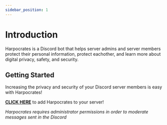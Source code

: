 ```yaml
---
sidebar_position: 1
---
```


# Introduction

Harpocrates is a Discord bot that helps server admins and server members protect their personal information, protect eachother, and learn more about digital privacy, safety, and security.

## Getting Started

Increasing the privacy and security of your Discord server members is easy with Harpocrates!

**[CLICK HERE](https://discord.com/api/oauth2/authorize?client_id=934589572011134987&permissions=8&scope=bot)** to add Harpocrates to your server!

_Harpocrates requires administrator permissions in order to moderate messages sent in the Discord_
